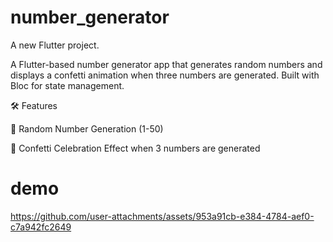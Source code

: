 # number_generator

A new Flutter project.

A Flutter-based number generator app that generates random numbers and displays a confetti animation when three numbers are generated. Built with Bloc for state management.

🛠️ Features

🎲 Random Number Generation (1-50)

🎉 Confetti Celebration Effect when 3 numbers are generated

# demo
 
 
 
https://github.com/user-attachments/assets/953a91cb-e384-4784-aef0-c7a942fc2649
